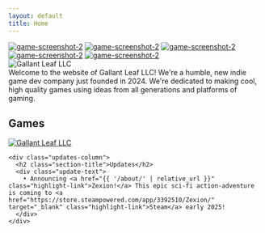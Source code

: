 ```yaml
---
layout: default
title: Home
---
```

<div class="home-page">
  <div class="social-icons">
    <a href="https://bsky.app/profile/gallantleaf.bsky.social" class="social-icon facebook" target="_blank"><img src="{{ '/assets/bluesky-circle-color.svg' | relative_url }}" alt="game-screenshot-2" /></a>
    <a href="https://x.com/GallantLeaf" target="_blank" class="social-icon twitter"><img src="{{ '/assets/iconmonstr-twitter-4-color.svg' | relative_url }}" alt="game-screenshot-2" /></a>
    <a href="https://www.youtube.com/@GallantLeaf" class="social-icon youtube" target="_blank"><img src="{{ '/assets/iconmonstr-youtube-9-color.svg' | relative_url }}" alt="game-screenshot-2" /></a>
    <a href="#" class="social-icon twitch" target="_blank"><img src="{{ '/assets/iconmonstr-twitch-4-color.svg' | relative_url }}" alt="game-screenshot-2" /></a>
    <a href="#" class="social-icon discord" target="_blank"><img src="{{ '/assets/iconmonstr-discord-1-color.svg' | relative_url }}" alt="game-screenshot-2" /></a>
  </div>

  <div class="company-logo">
    <img src="{{ '/assets/GallantLeafLogo.svg' | relative_url }}" alt="Gallant Leaf LLC" class="company-logo-img" />
  </div>

  <div class="welcome-section">
    <div class="welcome-text">
      Welcome to the website of Gallant Leaf LLC! We're a humble, new indie game dev company just founded in 2024. We're dedicated to making cool, high quality games using ideas from all generations and platforms of gaming.
    </div>
  </div>

  <div class="content-section">
    <div class="games-column">
      <h2 class="section-title">Games</h2>
      <div class="game-card">
        <a href="{{ '/about/' | relative_url }}">
          <img src="{{ '/assets/boxart.png' | relative_url }}" alt="Gallant Leaf LLC"/>
        </a>
      </div>
    </div>
    
    <div class="updates-column">
      <h2 class="section-title">Updates</h2>
      <div class="update-text">
        • Announcing <a href="{{ '/about/' | relative_url }}" class="highlight-link">Zexion!</a> This epic sci-fi action-adventure is coming to <a href="https://store.steampowered.com/app/3392510/Zexion/" target="_blank" class="highlight-link">Steam</a> early 2025!
      </div>
    </div>
  </div> 
</div>